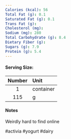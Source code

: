```yaml
---
Calories (kcal): 56
Total Fat (g): 0.1
Saturated Fat (g): 0.1
Trans Fat (g): 
Cholesterol (mg): 
Sodium (mg): 280
Total Carbohydrate (g): 8.4
Dietary Fiber (g): 
Sugars (g): 7.9
Protein (g): 5.4
---
```

#### Serving Size:

| Number | Unit      |
| :----: | :-------- |
|   1    | container |
|  115   | g         |
#### Notes

Weirdly hard to find online

#activia #yogurt #dairy